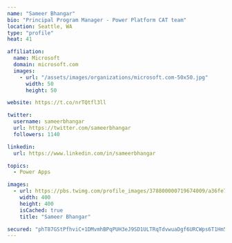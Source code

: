 ```yaml
---
name: "Sameer Bhangar"
bio: "Principal Program Manager - Power Platform CAT team"
location: Seattle, WA
type: "profile"
heat: 41

affiliation:
  name: Microsoft
  domain: microsoft.com
  images:
    - url: "/assets/images/organizations/microsoft.com-50x50.jpg"
      width: 50
      height: 50

website: https://t.co/nrTQtfl3ll

twitter:
  username: sameerbhangar
  url: https://twitter.com/sameerbhangar
  followers: 1140

linkedin:
  url: https://www.linkedin.com/in/sameerbhangar

topics:
  - Power Apps

images:
  - url: https://pbs.twimg.com/profile_images/378800000719674009/a36fe7ddfab1778b76e5793772e43798_400x400.jpeg
    width: 400
    height: 400
    isCached: true
    title: "Sameer Bhangar"

secured: "phT87GStPfhviC+1DMvmhBPqPUH3eJ9SD1ULTRqTdvwuaDgf6URCWps6T1Hm5SzpUJzQvwL6RlQLMhKOs8hxKnugyx4iL/2lT0KJirni0xVddXugHW+zYrk57vHpLN4DhNvH+jWdQqpHpipoIZVzbpE1at90IU2Ods+Vqw82CJVAeOamvihQmSI9POSYqlXXRPEI3LNggYEs317vuv0FgxwzYitIDurLhp+ZQDV6ev7OsnklvnAY6KaUm+oCtBwf0eRtRk6JMhYQTUyV3ywQQYZexdn2Io285LMZ70hv4cLRhCMbyvv1WI1fhGZtk9o5FIhHliyY5Bjv+Fe3Klrjnxdat7BFU9Jb2B7vTuowtphUjP7oaTflxnn045mYsITrhSWKynY360ecQ6qGHn1Lo0K3SivGmDv3SqYsfAFfZxU=;NJAHNkDQWkzXUa/Ui4jLfA=="
---
```


